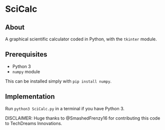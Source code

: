 # SciCalc

## About 

A graphical scientific calculator coded in Python, with the `tkinter` module.

## Prerequisites

- Python 3
- `numpy` module

This can be installed simply with `pip install numpy`.

## Implementation

Run `python3 SciCalc.py` in a terminal if you have Python 3.

DISCLAIMER: Huge thanks to @SmashedFrenzy16 for contributing this code to TechDreams Innovations.

